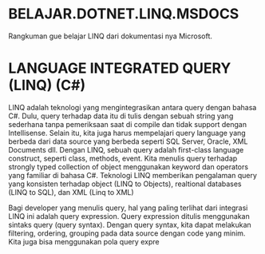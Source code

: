 # BELAJAR.DOTNET.LINQ.MSDOCS
Rangkuman gue belajar LINQ dari dokumentasi nya Microsoft.

# LANGUAGE INTEGRATED QUERY (LINQ) (C#)
LINQ adalah teknologi yang mengintegrasikan antara query dengan bahasa C#.
Dulu, query terhadap data itu di tulis dengan sebuah string yang sederhana tanpa pemeriksaan saat di compile  dan tidak support dengan Intellisense.
Selain itu, kita juga harus mempelajari query language yang berbeda dari data source yang berbeda seperti SQL Server, Oracle, XML Documents dll.
Dengan LINQ, sebuah query adalah first-class language construct, seperti class, methods, event. Kita menulis query terhadap strongly typed collection of object menggunakan keyword dan operators yang familiar di bahasa C#.
Teknologi LINQ memberikan pengalaman query yang konsisten terhadap object (LINQ to Objects), realtional databases (LINQ to SQL), dan XML (Linq to XML)

Bagi developer yang menulis query, hal yang paling terlihat dari integrasi LINQ ini adalah query expression.
Query expression ditulis menggunakan sintaks query (query syntax). Dengan query syntax, kita dapat melakukan filtering, ordering, grouping pada data source dengan code yang minim. Kita juga bisa menggunakan pola query expre